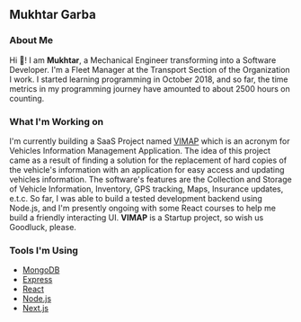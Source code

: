 ## Mukhtar Garba

### About Me

Hi 👋! I am **Mukhtar**, a Mechanical Engineer transforming into a Software Developer. I'm a Fleet Manager at the Transport Section of the Organization I work. I started learning programming in October 2018, and so far, the time metrics in my programming journey have amounted to about 2500 hours on counting.

### What I'm Working on

I'm currently building a SaaS Project named [VIMAP](https://www.vimap.io/) which is an acronym for Vehicles Information Management Application. The idea of this project came as a result of finding a solution for the replacement of hard copies of the vehicle's information with an application for easy access and updating vehicles information. The software's features are the Collection and Storage of Vehicle Information, Inventory, GPS tracking, Maps, Insurance updates, e.t.c. So far, I was able to build a tested development backend using Node.js, and I'm presently ongoing with some React courses to help me build a friendly interacting UI. **VIMAP** is a Startup project, so wish us Goodluck, please.

### Tools I'm Using

* [MongoDB](https://www.mongodb.com/)
* [Express](https://expressjs.com/)
* [React](https://reactjs.org/)
* [Node.js](https://nodejs.org/en/)
* [Next.js](https://nextjs.org/)

